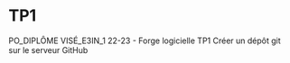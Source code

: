 # TP1
 PO_DIPLÔME VISÉ_E3IN_1 22-23 - Forge logicielle TP1 Créer un dépôt git sur le serveur GitHub
